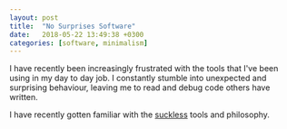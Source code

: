 ```yaml
---
layout: post
title:  "No Surprises Software"
date:   2018-05-22 13:49:38 +0300
categories: [software, minimalism]
---
```


I have recently been increasingly frustrated with the tools that I've been using in my day to day job. I constantly stumble into unexpected and surprising behaviour, leaving me to read and debug code others have written.

I have recently gotten familiar with the [suckless](https://suckless.org) tools and philosophy.

